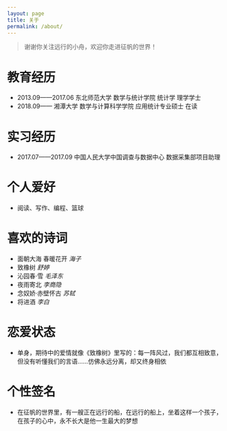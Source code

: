 ```yaml
---
layout: page
title: 关于
permalink: /about/
---
```


> 谢谢你关注远行的小舟，欢迎你走进征帆的世界！


# 教育经历

- 2013.09——2017.06 东北师范大学 数学与统计学院 统计学 理学学士
- 2018.09——        湘潭大学 数学与计算科学学院 应用统计专业硕士 在读

# 实习经历

- 2017.07——2017.09 中国人民大学中国调查与数据中心 数据采集部项目助理

# 个人爱好

- 阅读、写作、编程、篮球

# 喜欢的诗词

- 面朝大海 春暖花开 *海子*
- 致橡树 *舒婷*
- 沁园春·雪 *毛泽东*
- 夜雨寄北 *李商隐*
- 念奴娇·赤壁怀古 *苏轼*
- 将进酒 *李白*

# 恋爱状态

- 单身，期待中的爱情就像《致橡树》里写的：每一阵风过，我们都互相致意，但没有听懂我们的言语……仿佛永远分离，却又终身相依

# 个性签名

- 在征帆的世界里，有一艘正在远行的船，在远行的船上，坐着这样一个孩子，在孩子的心中，永不长大是他一生最大的梦想